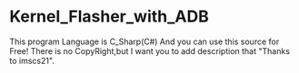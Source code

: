 Kernel_Flasher_with_ADB
=======================
This program Language is C_Sharp(C#)
And you can use this source for Free!
There is no CopyRight,but I want you to add description that "Thanks to
imscs21".